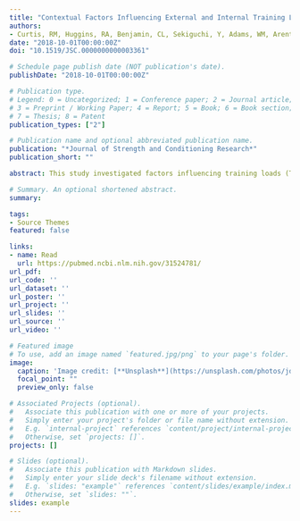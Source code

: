 ```yaml
---
title: "Contextual Factors Influencing External and Internal Training Loads in Collegiate Men's Soccer"
authors: 
- Curtis, RM, Huggins, RA, Benjamin, CL, Sekiguchi, Y, Adams, WM, Arent, SM, Jain, R, Miller, SJ, Walker, AJ, and Casa, DJ
date: "2018-10-01T00:00:00Z"
doi: "10.1519/JSC.0000000000003361"

# Schedule page publish date (NOT publication's date).
publishDate: "2018-10-01T00:00:00Z"

# Publication type.
# Legend: 0 = Uncategorized; 1 = Conference paper; 2 = Journal article;
# 3 = Preprint / Working Paper; 4 = Report; 5 = Book; 6 = Book section;
# 7 = Thesis; 8 = Patent
publication_types: ["2"]

# Publication name and optional abbreviated publication name.
publication: "*Journal of Strength and Conditioning Research*"
publication_short: ""

abstract: This study investigated factors influencing training loads (TL) in collegiate men's soccer. Total distance, high-speed running distance (>14.4 km·h), high-intensity heart-rate zone duration (HI HRZ, >70% heart rate relative to maximum), and session rating of perceived exertion were assessed daily from 107 male soccer players competing for 5 National Collegiate Athletics Association Division I teams. Differences between athlete role (starter and reserve), position (defender, midfielder, and forward), season phase (preseason, in-season, and postseason), days relative to match (MD-1 to MD-5+), days between matches (<4, 4-5, >5 days), previous match outcome (win, loss, and draw), and upcoming opponent relative ranking (weaker, trivial, and stronger) were examined. Mean differences (MD) and effect sizes (ESs) with 90% confidence intervals were reported. There were trivial and insignificant differences by player role, position, or upcoming opponent strength, and small-moderate increases in preseason TL compared with in-season (ES [range] = 0.4-0.9). TLs were lower for MD-1 and higher for MD-5+ (ES [range] = 0.4-1.3) when compared with MD-2-4. External loads (ES = -0.40 ± 0.20) were less after wins compared with losses. TLs are increased in the preseason, when training sessions occur greater than 5 days from a match and after losses. Contextualizing factors affecting TLs has implications for developing workload prescription and recovery strategies.

# Summary. An optional shortened abstract.
summary: 

tags:
- Source Themes
featured: false

links:
- name: Read
  url: https://pubmed.ncbi.nlm.nih.gov/31524781/
url_pdf: 
url_code: ''
url_dataset: ''
url_poster: ''
url_project: ''
url_slides: ''
url_source: ''
url_video: ''

# Featured image
# To use, add an image named `featured.jpg/png` to your page's folder.
image:
  caption: 'Image credit: [**Unsplash**](https://unsplash.com/photos/jdD8gXaTZsc)'
  focal_point: ""
  preview_only: false

# Associated Projects (optional).
#   Associate this publication with one or more of your projects.
#   Simply enter your project's folder or file name without extension.
#   E.g. `internal-project` references `content/project/internal-project/index.md`.
#   Otherwise, set `projects: []`.
projects: []

# Slides (optional).
#   Associate this publication with Markdown slides.
#   Simply enter your slide deck's filename without extension.
#   E.g. `slides: "example"` references `content/slides/example/index.md`.
#   Otherwise, set `slides: ""`.
slides: example
---
```


